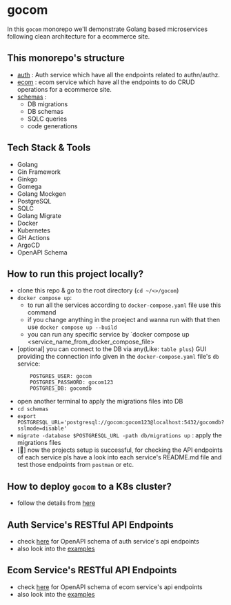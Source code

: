 # gocom
In this `gocom` monorepo we'll demonstrate Golang based microservices following clean architecture for a ecommerce site.

## This monorepo's structure
* [auth](./auth/README.md) : Auth service which have all the endpoints related to authn/authz.
* [ecom](./ecom/README.md) : ecom service which have all the endpoints to do CRUD operations for a ecommerce site.
* [schemas](./schemas/README.md) :
    - DB migrations
    - DB schemas
    - SQLC queries
    - code generations

## Tech Stack & Tools
- Golang
- Gin Framework
- Ginkgo
- Gomega
- Golang Mockgen
- PostgreSQL
- SQLC
- Golang Migrate
- Docker
- Kubernetes
- GH Actions
- ArgoCD
- OpenAPI Schema

## How to run this project locally?
- clone this repo & go to the root directory (`cd ~/<>/gocom`)
- `docker compose up`:
    - to run all the services according to `docker-compose.yaml` file use this command
    - if you change anything in the proeject and wanna run with that then use `docker compose up --build`
    - you can run any specific service by `docker compose up <service_name_from_docker_compose_file>
- [optional] you can connect to the DB via any(Like: `table plus`) GUI providing the connection info given in the `docker-compose.yaml` file's `db` service:
    ```
        POSTGRES_USER: gocom
        POSTGRES_PASSWORD: gocom123
        POSTGRES_DB: gocomdb
    ```
- open another terminal to apply the migrations files into DB
- `cd schemas`
- `export POSTGRESQL_URL='postgresql://gocom:gocom123@localhost:5432/gocomdb?sslmode=disable'` 
- `migrate -database $POSTGRESQL_URL -path db/migrations up` : apply the migrations files
- [🎉] now the projects setup is successful, for checking the API endpoints of each service pls have a look into each service's README.md file and test those endpoints from `postman` or etc.

## How to deploy `gocom` to a K8s cluster?
- follow the details from [here](./schemas/manifests/)

## Auth Service's RESTful API Endpoints
- check [here](./auth/openapi.yaml) for OpenAPI schema of auth service's api endpoints
- also look into the [examples](./auth/README.md)

## Ecom Service's RESTful API Endpoints
- check [here](./ecom/openapi.yaml) for OpenAPI schema of ecom service's api endpoints
- also look into the [examples](./ecom/README.md)
